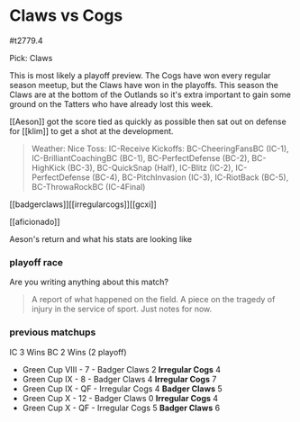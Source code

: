 # Claws vs Cogs

#t2779.4

Pick: Claws

This is most likely a playoff preview. The Cogs have won every regular season meetup, but the Claws have won in the playoffs. This season the Claws are at the bottom of the Outlands so it's extra important to gain some ground on the Tatters who have already lost this week.

[[Aeson]] got the score tied as quickly as possible then sat out on defense for [[klim]] to get a shot at the development.

> Weather: Nice
> Toss: IC-Receive
> Kickoffs: BC-CheeringFansBC (IC-1), IC-BrilliantCoachingBC (BC-1), BC-PerfectDefense (BC-2), BC-HighKick (BC-3), BC-QuickSnap (Half), IC-Blitz (IC-2), IC-PerfectDefense (BC-4), BC-PitchInvasion (IC-3), IC-RiotBack (BC-5), BC-ThrowaRockBC (IC-4Final)

[[badgerclaws]][[irregularcogs]][[gcxi]]

[[aficionado]] 

Aeson's return and what his stats are looking like

### playoff race



Are you writing anything about this match?

> A report of what happened on the field.
> A piece on the tragedy of injury in the service of sport.
> Just notes for now.

### previous matchups

IC 3 Wins
BC 2 Wins (2 playoff)

* Green Cup VIII - 7 - Badger Claws 2 **Irregular Cogs** 4
* Green Cup IX - 8 - Badger Claws 4 **Irregular Cogs** 7
* Green Cup IX - QF - Irregular Cogs 4 **Badger Claws** 5
* Green Cup X - 12 - Badger Claws 0 **Irregular Cogs** 4
* Green Cup X - QF - Irregular Cogs 5 **Badger Claws** 6